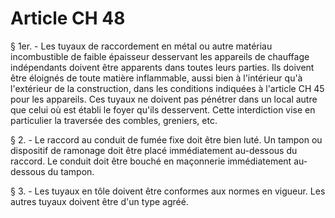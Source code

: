 # Article CH 48

§ 1er. - Les tuyaux de raccordement en métal ou autre matériau incombustible de faible épaisseur desservant les appareils de chauffage indépendants doivent être apparents dans toutes leurs parties. Ils doivent être éloignés de toute matière inflammable, aussi bien à l'intérieur qu'à l'extérieur de la construction, dans les conditions indiquées à l'article CH 45 pour les appareils. Ces tuyaux ne doivent pas pénétrer dans un local autre que celui où est établi le foyer qu'ils desservent. Cette interdiction vise en particulier la traversée des combles, greniers, etc.

§ 2. - Le raccord au conduit de fumée fixe doit être bien luté. Un tampon ou dispositif de ramonage doit être placé immédiatement au-dessous du raccord. Le conduit doit être bouché en maçonnerie immédiatement au-dessous du tampon.

§ 3. - Les tuyaux en tôle doivent être conformes aux normes en vigueur. Les autres tuyaux doivent être d'un type agréé.
